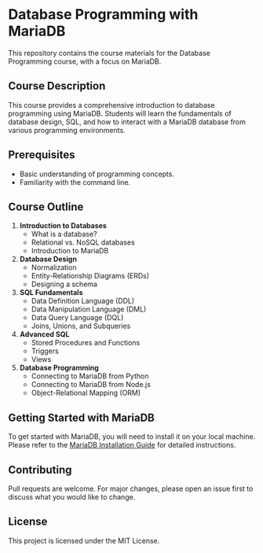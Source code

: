 # Database Programming with MariaDB

This repository contains the course materials for the Database Programming course, with a focus on MariaDB.

## Course Description

This course provides a comprehensive introduction to database programming using MariaDB. Students will learn the fundamentals of database design, SQL, and how to interact with a MariaDB database from various programming environments.

## Prerequisites

- Basic understanding of programming concepts.
- Familiarity with the command line.

## Course Outline

1.  **Introduction to Databases**
    *   What is a database?
    *   Relational vs. NoSQL databases
    *   Introduction to MariaDB
2.  **Database Design**
    *   Normalization
    *   Entity-Relationship Diagrams (ERDs)
    *   Designing a schema
3.  **SQL Fundamentals**
    *   Data Definition Language (DDL)
    *   Data Manipulation Language (DML)
    *   Data Query Language (DQL)
    *   Joins, Unions, and Subqueries
4.  **Advanced SQL**
    *   Stored Procedures and Functions
    *   Triggers
    *   Views
5.  **Database Programming**
    *   Connecting to MariaDB from Python
    *   Connecting to MariaDB from Node.js
    *   Object-Relational Mapping (ORM)

## Getting Started with MariaDB

To get started with MariaDB, you will need to install it on your local machine. Please refer to the [MariaDB Installation Guide](MariaDB_Installation_Guide.md) for detailed instructions.

## Contributing

Pull requests are welcome. For major changes, please open an issue first to discuss what you would like to change.

## License

This project is licensed under the MIT License.

